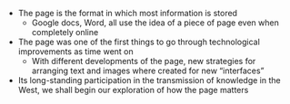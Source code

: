 - The page is the format in which most information is stored
	- Google docs, Word, all use the idea of a piece of page even when completely online
- The page was one of the first things to go through technological improvements as time went on
	- With different developments of the page, new strategies for arranging text and images where created for new “interfaces”
- Its long-standing participation in the transmission of knowledge in the West, we shall begin our exploration of how the page matters
